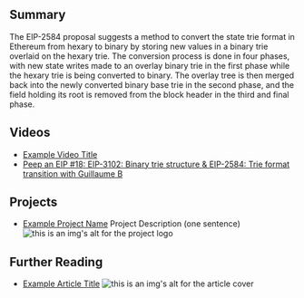 ## Summary

The EIP-2584 proposal suggests a method to convert the state trie format in Ethereum from hexary to binary by storing new values in a binary trie overlaid on the hexary trie. The conversion process is done in four phases, with new state writes made to an overlay binary trie in the first phase while the hexary trie is being converted to binary. The overlay tree is then merged back into the newly converted binary base trie in the second phase, and the field holding its root is removed from the block header in the third and final phase.

## Videos

- [Example Video Title](https://www.youtube.com/watch?v=TDGq4aeevgY)
- [Peep an EIP #18: EIP-3102: Binary trie structure & EIP-2584: Trie format transition with Guillaume B](https://www.youtube.com/watch?v=TrvKN2kZHQA&list=PL4cwHXAawZxqu0PKKyMzG_3BJV_xZTi1F&index=96)

## Projects

- [Example Project Name](https://xxxx.xxx/xxxxx) Project Description (one sentence) ![this is an img's alt for the project logo](https://xxxx.xxx/project-logo.xxx)

## Further Reading

- [Example Article Title](https://xxxx.xxx/xxxxx) ![this is an img's alt for the article cover](https://xxxx.xxx/article-cover.xxx)
